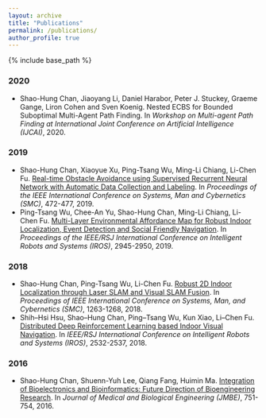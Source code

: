 ```yaml
---
layout: archive
title: "Publications"
permalink: /publications/
author_profile: true
---
```

{% include base_path %}
### 2020
* Shao-Hung Chan, Jiaoyang Li, Daniel Harabor, Peter J. Stuckey, Graeme Gange, Liron Cohen and Sven Koenig. Nested ECBS for Bounded Suboptimal Multi-Agent Path Finding. In *Workshop on Multi-agent Path Finding at International Joint Conference on Artificial Intelligence (IJCAI)*, 2020.

### 2019
* Shao-Hung Chan, Xiaoyue Xu, Ping-Tsang Wu, Ming-Li Chiang, Li-Chen Fu. [Real-time Obstacle Avoidance using Supervised Recurrent Neural Network with Automatic Data Collection and Labeling](https://ieeexplore.ieee.org/abstract/document/8914281). In *Proceedings of the IEEE International Conference on Systems, Man and Cybernetics (SMC)*, 472-477, 2019.
* Ping-Tsang Wu, Chee-An Yu, Shao-Hung Chan, Ming-Li Chiang, Li-Chen Fu. [Multi-Layer Environmental Affordance Map for Robust Indoor Localization, Event Detection and Social Friendly Navigation](https://ieeexplore.ieee.org/abstract/document/8594352). In *Proceedings of the IEEE/RSJ International Conference on Intelligent Robots and Systems (IROS)*, 2945-2950, 2019.

### 2018
* Shao-Hung Chan, Ping-Tsang Wu, Li-Chen Fu. [Robust 2D Indoor Localization through Laser SLAM and Visual SLAM Fusion](https://ieeexplore.ieee.org/abstract/document/8616217). In *Proceedings of IEEE International Conference on Systems, Man, and Cybernetics (SMC)*, 1263-1268, 2018.
* Shih–Hsi Hsu, Shao–Hung Chan, Ping–Tsang Wu, Kun Xiao, Li–Chen Fu. [Distributed Deep Reinforcement Learning based Indoor Visual Navigation](https://ieeexplore.ieee.org/abstract/document/8594352). In *IEEE/RSJ International Conference on Intelligent Robots and Systems (IROS)*, 2532-2537, 2018.

### 2016
* Shao-Hung Chan, Shuenn-Yuh Lee, Qiang Fang, Huimin Ma. [Integration of Bioelectronics and Bioinformatics: Future Direction of Bioengineering Research](https://link.springer.com/content/pdf/10.1007/s40846-016-0185-1.pdf). In *Journal of Medical and Biological Engineering (JMBE)*, 751-754, 2016.
